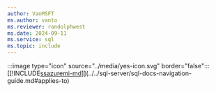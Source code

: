 ```yaml
---
author: VanMSFT
ms.author: vanto
ms.reviewer: randolphwest
ms.date: 2024-09-11
ms.service: sql
ms.topic: include
---
```


:::image type="icon" source="../media/yes-icon.svg" border="false"::: [[!INCLUDE[ssazuremi-md](../ssazuremi-md.md)]](../../sql-server/sql-docs-navigation-guide.md#applies-to)

